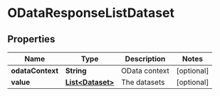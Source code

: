 
# ODataResponseListDataset

## Properties
Name | Type | Description | Notes
------------ | ------------- | ------------- | -------------
**odataContext** | **String** | OData context |  [optional]
**value** | [**List&lt;Dataset&gt;**](Dataset.md) | The datasets |  [optional]



